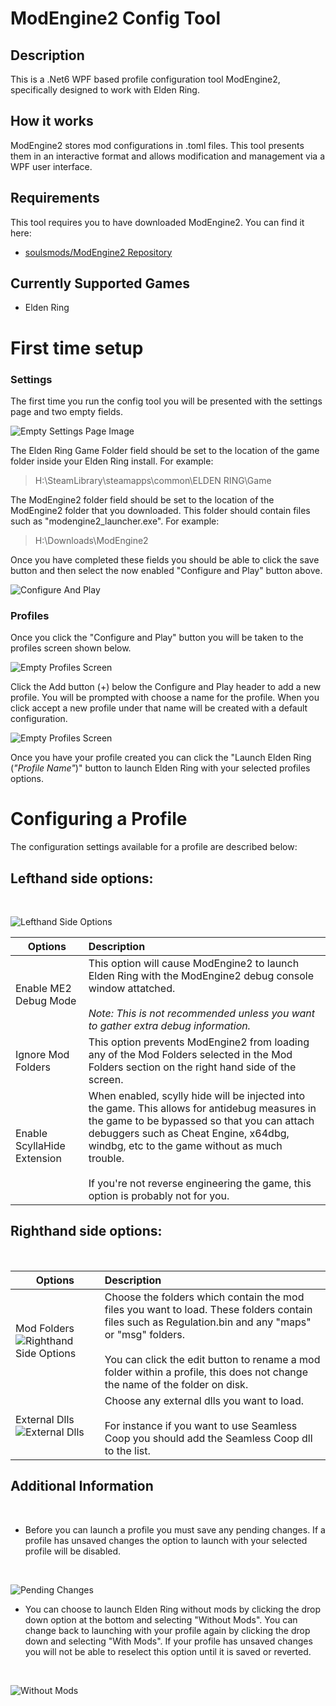 # ModEngine2 Config Tool

## Description

This is a .Net6 WPF based profile configuration tool ModEngine2, specifically designed to work with Elden Ring.

## How it works

ModEngine2 stores mod configurations in .toml files. This tool presents them in an interactive format and allows modification and management via a WPF user interface.

## Requirements

This tool requires you to have downloaded ModEngine2. You can find it here:

* [soulsmods/ModEngine2 Repository](https://github.com/soulsmods/ModEngine2)

## Currently Supported Games

* Elden Ring

# First time setup

### Settings

The first time you run the config tool you will be presented with the settings page and two empty fields.

![Empty Settings Page Image](images/EmptySettingsPage.png)

The Elden Ring Game Folder field should be set to the location of the game folder inside your Elden Ring install. For example:

> H:\SteamLibrary\steamapps\common\ELDEN RING\Game

The ModEngine2 folder field should be set to the location of the ModEngine2 folder that you downloaded. This folder should contain files such as "modengine2_launcher.exe". For example:

> H:\Downloads\ModEngine2

Once you have completed these fields you should be able to click the save button and then select the now enabled "Configure and Play" button above.

![Configure And Play](images/ConfigureAndPlay.png) 

### Profiles

Once you click the "Configure and Play" button you will be taken to the profiles screen shown below.

![Empty Profiles Screen](images/EmptyProfilesScreen.png) 

Click the Add button (+) below the Configure and Play header to add a new profile. You will be prompted with choose a name for the profile. When you click accept a new profile under that name will be created with a default configuration.

![Empty Profiles Screen](images/NewProfileCreated.png) 

Once you have your profile created you can click the "Launch Elden Ring (*"Profile Name"*)" button to launch Elden Ring with your selected profiles options.

# Configuring a Profile

The configuration settings available for a profile are described below:

## Lefthand side options:

<br>

![Lefthand Side Options](images/LeftHandSideOptions.png) 

| **Options**        | **Description**   |
| ------------- |:-------------|
| Enable ME2 Debug Mode | This option will cause ModEngine2 to launch Elden Ring with the ModEngine2 debug console window attatched.<br><br>*Note: This is not recommended unless you want to gather extra debug information.*  | 
| Ignore Mod Folders      | This option prevents ModEngine2 from loading any of the Mod Folders selected in the Mod Folders section on the right hand side of the screen. |
| Enable ScyllaHide Extension | When enabled, scylly hide will be injected into the game. This allows for antidebug measures in the game to be bypassed so that you can attach debuggers such as Cheat Engine, x64dbg, windbg, etc to the game without as much trouble.<br><br>If you're not reverse engineering the game, this option is probably not for you. |

## Righthand side options:

<br>

| **Options**        | **Description**   |
| ------------- |:-------------|
| Mod Folders ![Righthand Side Options](images/RightHandSideOptions.png) | Choose the folders which contain the mod files you want to load. These folders contain files such as Regulation.bin and any "maps" or "msg" folders.<br><br>You can click the edit button to rename a mod folder within a profile, this does not change the name of the folder on disk. | 
| External Dlls ![External Dlls](images/ExternalDlls.png) | Choose any external dlls you want to load.<br><br>For instance if you want to use Seamless Coop you should add the Seamless Coop dll to the list.|

## Additional Information

<br>

* Before you can launch a profile you must save any pending changes. If a profile has unsaved changes the option to launch with your selected profile will be disabled.

<br>

![Pending Changes](images/PendingChanges.png) 

* You can choose to launch Elden Ring without mods by clicking the drop down option at the bottom and selecting "Without Mods". You can change back to launching with your profile again by clicking the drop down and selecting "With Mods". If your profile has unsaved changes you will not be able to reselect this option until it is saved or reverted. 

<br>

![Without Mods](images/WithoutMods.png) 
